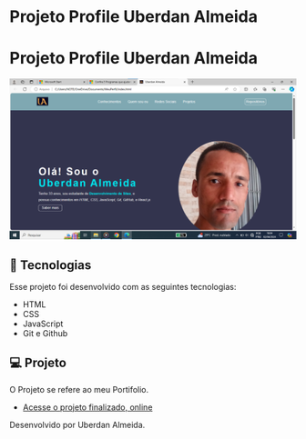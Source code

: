 # Projeto Profile Uberdan Almeida
<h1 text-aling="center">Projeto Profile Uberdan Almeida</h1>

![profile](./imagens/profile.png)

## 🚀 Tecnologias

Esse projeto foi desenvolvido com as seguintes tecnologias:

- HTML
- CSS
- JavaScript
- Git e Github

## 💻 Projeto

O Projeto se refere ao meu Portifolio.

- [Acesse o projeto finalizado, online](https://github.com/Uberdanalmeida/MeuPerfil)

Desenvolvido por Uberdan Almeida.

